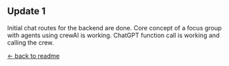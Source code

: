 ## Update 1
Initial chat routes for the backend are done.
Core concept of a focus group with agents using crewAI is working.
ChatGPT function call is working and calling the crew.



[<- back to readme](https://github.com/brunoboto96/agency_video_chat/blob/main/readme.md)